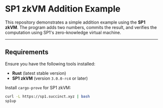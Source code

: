# SP1 zkVM Addition Example

This repository demonstrates a simple addition example using the **SP1 zkVM**. The program adds two numbers, commits the result, and verifies the computation using SP1's zero-knowledge virtual machine.

---

## Requirements

Ensure you have the following tools installed:
- **Rust** (latest stable version)
- **SP1 zkVM** (version `3.0.0-rc4` or later)

Install `cargo-prove` for SP1 zkVM:
```bash
curl -L https://sp1.succinct.xyz | bash
sp1up
